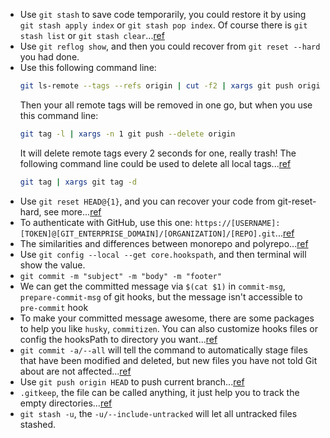 - Use `git stash` to save code temporarily, you could restore it by using `git stash apply index` or `git stash pop index`. Of course there is `git stash list` or `git stash clear`...[ref](https://www.git-scm.com/docs/git-stash)
- Use `git reflog show`, and then you could recover from `git reset --hard` you had done.
- Use this following command line:
  ```bash
  git ls-remote --tags --refs origin | cut -f2 | xargs git push origin --delete
  ```
  Then your all remote tags will be removed in one go, but when you use this command line:
  ```bash
  git tag -l | xargs -n 1 git push --delete origin
  ```
  It will delete remote tags every 2 seconds for one, really trash! The following command line could be used to delete all local tags...[ref](https://stackoverflow.com/questions/19542301/delete-all-tags-from-a-git-repository)
  ```bash
  git tag | xargs git tag -d
  ```
- Use `git reset HEAD@{1}`, and you can recover your code from git-reset-hard, see more...[ref](https://stackoverflow.com/questions/5788037/recover-from-git-reset-hard)
- To authenticate with GitHub, use this one: `https://[USERNAME]:[TOKEN]@[GIT_ENTERPRISE_DOMAIN]/[ORGANIZATION]/[REPO].git`...[ref](https://stackoverflow.com/questions/18935539/authenticate-with-github-using-a-token?answertab=votes#tab-top)
- The similarities and differences between monorepo and polyrepo...[ref](https://github.com/joelparkerhenderson/monorepo_vs_polyrepo)
- Use `git config --local --get core.hookspath`, and then terminal will show the value.
- `git commit -m "subject" -m "body" -m "footer"`
- We can get the committed message via `$(cat $1)` in `commit-msg`, `prepare-commit-msg` of git hooks, but the message isn't accessible to `pre-commit` hook
- To make your committed message awesome, there are some packages to help you like `husky`, `commitizen`. You can also customize hooks files or config the hooksPath to directory you want...[ref](https://backlog.com/blog/git-commit-messages-bold-daring/)
- `git commit -a/--all` will tell the command to automatically stage files that have been modified and deleted, but new files you have not told Git about are not affected...[ref](https://git-scm.com/docs/git-commit/en)
- Use `git push origin HEAD` to push current branch...[ref](https://stackoverflow.com/questions/14031970/git-push-current-branch-shortcut)
- `.gitkeep`, the file can be called anything, it just help you to track the empty directories...[ref](https://stackoverflow.com/questions/7229885/what-are-the-differences-between-gitignore-and-gitkeep)
- `git stash -u`, the `-u/--include-untracked` will let all untracked files stashed.
